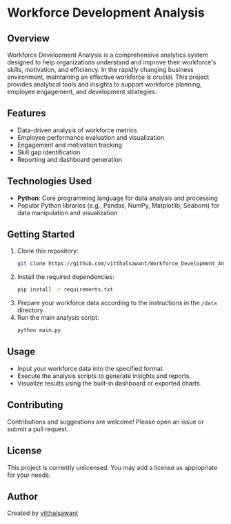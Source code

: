 # Workforce Development Analysis

## Overview

Workforce Development Analysis is a comprehensive analytics system designed to help organizations understand and improve their workforce's skills, motivation, and efficiency. In the rapidly changing business environment, maintaining an effective workforce is crucial. This project provides analytical tools and insights to support workforce planning, employee engagement, and development strategies.

## Features

- Data-driven analysis of workforce metrics
- Employee performance evaluation and visualization
- Engagement and motivation tracking
- Skill gap identification
- Reporting and dashboard generation

## Technologies Used

- **Python**: Core programming language for data analysis and processing
- Popular Python libraries (e.g., Pandas, NumPy, Matplotlib, Seaborn) for data manipulation and visualization

## Getting Started

1. Clone this repository:
   ```bash
   git clone https://github.com/vitthalsawant/Workforce_Development_Analysis.git
   ```
2. Install the required dependencies:
   ```bash
   pip install -r requirements.txt
   ```
3. Prepare your workforce data according to the instructions in the `/data` directory.
4. Run the main analysis script:
   ```bash
   python main.py
   ```

## Usage

- Input your workforce data into the specified format.
- Execute the analysis scripts to generate insights and reports.
- Visualize results using the built-in dashboard or exported charts.

## Contributing

Contributions and suggestions are welcome! Please open an issue or submit a pull request.

## License

This project is currently unlicensed. You may add a license as appropriate for your needs.

## Author

Created by [vitthalsawant](https://github.com/vitthalsawant)
